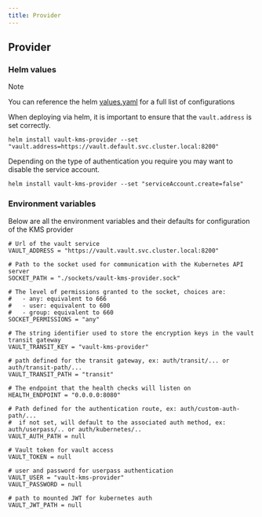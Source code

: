 ```yaml
---
title: Provider
---
```


## Provider

### Helm values

> [!NOTE]
> You can reference the helm [values.yaml](https://github.com/Ruddickmg/vault-kms-provider/blob/main/helm/values.yaml) for a full list of configurations

When deploying via helm, it is important to ensure that the `vault.address` is set correctly.

```shell
helm install vault-kms-provider --set "vault.address=https://vault.default.svc.cluster.local:8200"
```

Depending on the type of authentication you require you may want to disable the service account.

```shell
helm install vault-kms-provider --set "serviceAccount.create=false"
```

### Environment variables

Below are all the environment variables and their defaults for configuration of the KMS provider

```hcl
# Url of the vault service
VAULT_ADDRESS = "https://vault.vault.svc.cluster.local:8200"

# Path to the socket used for communication with the Kubernetes API server
SOCKET_PATH = "./sockets/vault-kms-provider.sock"

# The level of permissions granted to the socket, choices are:
#   - any: equivalent to 666
#   - user: equivalent to 600
#   - group: equivalent to 660
SOCKET_PERMISSIONS = "any"

# The string identifier used to store the encryption keys in the vault transit gateway
VAULT_TRANSIT_KEY = "vault-kms-provider"

# path defined for the transit gateway, ex: auth/transit/... or auth/transit-path/...
VAULT_TRANSIT_PATH = "transit"

# The endpoint that the health checks will listen on
HEALTH_ENDPOINT = "0.0.0.0:8080"

# Path defined for the authentication route, ex: auth/custom-auth-path/...
#  if not set, will default to the associated auth method, ex: auth/userpass/.. or auth/kubernetes/..
VAULT_AUTH_PATH = null

# Vault token for vault access
VAULT_TOKEN = null

# user and password for userpass authentication
VAULT_USER = "vault-kms-provider"
VAULT_PASSWORD = null

# path to mounted JWT for kubernetes auth
VAULT_JWT_PATH = null
```